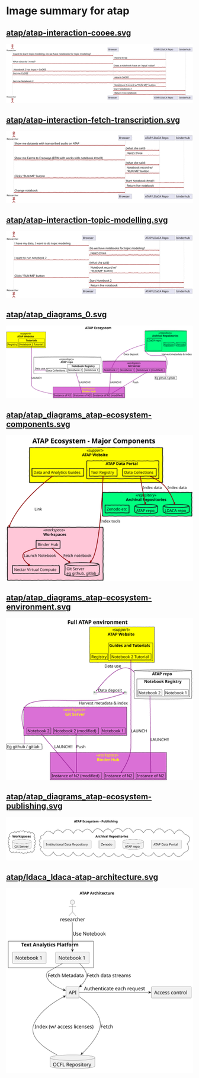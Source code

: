 # Image summary for atap

## [atap/atap-interaction-cooee.svg](./atap-interaction-cooee.svg)



<img src="atap-interaction-cooee.svg">

## [atap/atap-interaction-fetch-transcription.svg](./atap-interaction-fetch-transcription.svg)



<img src="atap-interaction-fetch-transcription.svg">

## [atap/atap-interaction-topic-modelling.svg](./atap-interaction-topic-modelling.svg)



<img src="atap-interaction-topic-modelling.svg">

## [atap/atap_diagrams_0.svg](./atap_diagrams_0.svg)



<img src="atap_diagrams_0.svg">

## [atap/atap_diagrams_atap-ecosystem-components.svg](./atap_diagrams_atap-ecosystem-components.svg)



<img src="atap_diagrams_atap-ecosystem-components.svg">

## [atap/atap_diagrams_atap-ecosystem-environment.svg](./atap_diagrams_atap-ecosystem-environment.svg)



<img src="atap_diagrams_atap-ecosystem-environment.svg">

## [atap/atap_diagrams_atap-ecosystem-publishing.svg](./atap_diagrams_atap-ecosystem-publishing.svg)



<img src="atap_diagrams_atap-ecosystem-publishing.svg">

## [atap/ldaca_ldaca-atap-architecture.svg](./ldaca_ldaca-atap-architecture.svg)



<img src="ldaca_ldaca-atap-architecture.svg">

